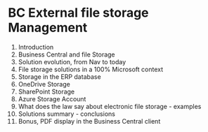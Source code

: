 
# BC External file storage Management

1. Introduction
2. Business Central and file Storage
3. Solution evolution, from Nav to today
4. File storage solutions in a 100% Microsoft context
5. Storage in the ERP database
6. OneDrive Storage
7. SharePoint Storage
8. Azure Storage Account
9. What does the law say about electronic file storage - examples
10. Solutions summary - conclusions
11. Bonus, PDF display in the Business Central client
   
